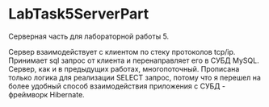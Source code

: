 # LabTask5ServerPart
Серверная часть для лабораторной работы 5.

Сервер взаимодействует с клиентом по стеку протоколов tcp/ip. Принимает sql запрос от клиента и перенаправляет его в СУБД MySQL.
Сервер, как и в предыдущих работах, многопоточный. Прописана только логика для реализации SELECT запрос, потому что я перешел на более удобный 
способ взаимодействия приложения с СУБД - фреймворк Hibernate.

